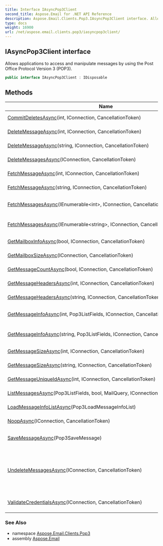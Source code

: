 ```yaml
---
title: Interface IAsyncPop3Client
second_title: Aspose.Email for .NET API Reference
description: Aspose.Email.Clients.Pop3.IAsyncPop3Client interface. Allows applications to access and manipulate messages by using the Post Office Protocol Version 3 POP3
type: docs
weight: 16900
url: /net/aspose.email.clients.pop3/iasyncpop3client/
---
```

## IAsyncPop3Client interface

Allows applications to access and manipulate messages by using the Post Office Protocol Version 3 (POP3).

```csharp
public interface IAsyncPop3Client : IDisposable
```

## Methods

| Name | Description |
| --- | --- |
| [CommitDeletesAsync](../../aspose.email.clients.pop3/iasyncpop3client/commitdeletesasync/)(int, IConnection, CancellationToken) | Commit the deletions |
| [DeleteMessageAsync](../../aspose.email.clients.pop3/iasyncpop3client/deletemessageasync/#deletemessageasync)(int, IConnection, CancellationToken) | Deletes the message |
| [DeleteMessageAsync](../../aspose.email.clients.pop3/iasyncpop3client/deletemessageasync/#deletemessageasync_1)(string, IConnection, CancellationToken) | Deletes the message |
| [DeleteMessagesAsync](../../aspose.email.clients.pop3/iasyncpop3client/deletemessagesasync/)(IConnection, CancellationToken) | Deletes all messages |
| [FetchMessageAsync](../../aspose.email.clients.pop3/iasyncpop3client/fetchmessageasync/#fetchmessageasync)(int, IConnection, CancellationToken) | Fetches the message |
| [FetchMessageAsync](../../aspose.email.clients.pop3/iasyncpop3client/fetchmessageasync/#fetchmessageasync_1)(string, IConnection, CancellationToken) | Fetches the message |
| [FetchMessagesAsync](../../aspose.email.clients.pop3/iasyncpop3client/fetchmessagesasync/#fetchmessagesasync)(IEnumerable&lt;int&gt;, IConnection, CancellationToken) | Fetches the messages asynchronously |
| [FetchMessagesAsync](../../aspose.email.clients.pop3/iasyncpop3client/fetchmessagesasync/#fetchmessagesasync_1)(IEnumerable&lt;string&gt;, IConnection, CancellationToken) | Fetches the messages asynchronously |
| [GetMailboxInfoAsync](../../aspose.email.clients.pop3/iasyncpop3client/getmailboxinfoasync/)(bool, IConnection, CancellationToken) | Gets the mailbox status info |
| [GetMailboxSizeAsync](../../aspose.email.clients.pop3/iasyncpop3client/getmailboxsizeasync/)(IConnection, CancellationToken) | Gets the size of the mailbox |
| [GetMessageCountAsync](../../aspose.email.clients.pop3/iasyncpop3client/getmessagecountasync/)(bool, IConnection, CancellationToken) | Gets the message count |
| [GetMessageHeadersAsync](../../aspose.email.clients.pop3/iasyncpop3client/getmessageheadersasync/#getmessageheadersasync)(int, IConnection, CancellationToken) | Gets the message headers |
| [GetMessageHeadersAsync](../../aspose.email.clients.pop3/iasyncpop3client/getmessageheadersasync/#getmessageheadersasync_1)(string, IConnection, CancellationToken) | Gets the message headers |
| [GetMessageInfoAsync](../../aspose.email.clients.pop3/iasyncpop3client/getmessageinfoasync/#getmessageinfoasync)(int, Pop3ListFields, IConnection, CancellationToken) | Gets the information for that message |
| [GetMessageInfoAsync](../../aspose.email.clients.pop3/iasyncpop3client/getmessageinfoasync/#getmessageinfoasync_1)(string, Pop3ListFields, IConnection, CancellationToken) | Gets the information for that message |
| [GetMessageSizeAsync](../../aspose.email.clients.pop3/iasyncpop3client/getmessagesizeasync/#getmessagesizeasync)(int, IConnection, CancellationToken) | Gets the size of the message |
| [GetMessageSizeAsync](../../aspose.email.clients.pop3/iasyncpop3client/getmessagesizeasync/#getmessagesizeasync_1)(string, IConnection, CancellationToken) | Gets the size of the message |
| [GetMessageUniqueIdAsync](../../aspose.email.clients.pop3/iasyncpop3client/getmessageuniqueidasync/)(int, IConnection, CancellationToken) | Gets the message unique id |
| [ListMessagesAsync](../../aspose.email.clients.pop3/iasyncpop3client/listmessagesasync/)(Pop3ListFields, bool, MailQuery, IConnection, CancellationToken) | Lists the messages. |
| [LoadMessageInfoListAsync](../../aspose.email.clients.pop3/iasyncpop3client/loadmessageinfolistasync/)(Pop3LoadMessageInfoList) | Loads list of Pop3MessageInfo |
| [NoopAsync](../../aspose.email.clients.pop3/iasyncpop3client/noopasync/)(IConnection, CancellationToken) | 'No operation' command |
| [SaveMessageAsync](../../aspose.email.clients.pop3/iasyncpop3client/savemessageasync/)(Pop3SaveMessage) | Fetches and save the message as a stream |
| [UndeleteMessagesAsync](../../aspose.email.clients.pop3/iasyncpop3client/undeletemessagesasync/)(IConnection, CancellationToken) | Undeletes the messages. If any messages have been marked as deleted by the POP3 server, they are unmarked. |
| [ValidateCredentialsAsync](../../aspose.email.clients.pop3/iasyncpop3client/validatecredentialsasync/)(IConnection, CancellationToken) | Executes credentials validation |

### See Also

* namespace [Aspose.Email.Clients.Pop3](../../aspose.email.clients.pop3/)
* assembly [Aspose.Email](../../)


